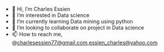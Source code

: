 - 👋 Hi, I’m Charles Essien
- 👀 I’m interested in Data science 
- 🌱 I’m currently learning Data mining using python
- 💞️ I’m looking to collaborate on project in Data science
- 📫 How to reach me, @charlesessien77@gmail.com,essien_charles@yahoo.com

<!---
charlesessien77/charlesessien77 is a ✨ special ✨ repository because its `README.md` (this file) appears on your GitHub profile.
You can click the Preview link to take a look at your changes.
--->
